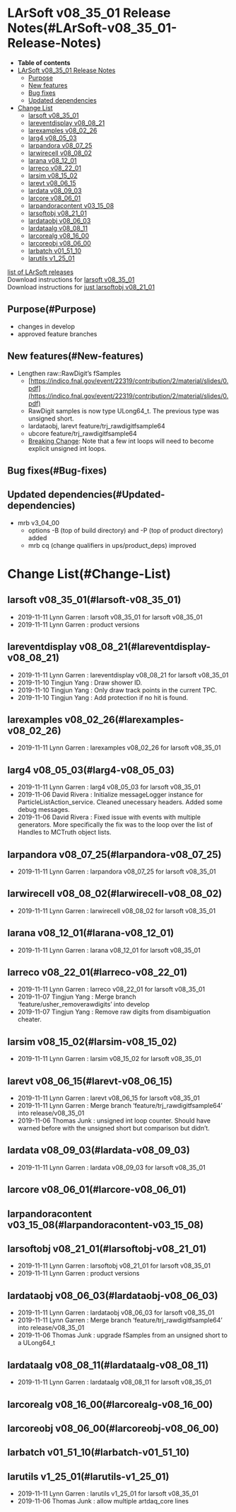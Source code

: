 LArSoft v08\_35\_01 Release Notes(#LArSoft-v08_35_01-Release-Notes)
======================================================================

-   **Table of contents**
-   [LArSoft v08\_35\_01 Release Notes](#LArSoft-v08_35_01-Release-Notes)
    -   [Purpose](#Purpose)
    -   [New features](#New-features)
    -   [Bug fixes](#Bug-fixes)
    -   [Updated dependencies](#Updated-dependencies)
-   [Change List](#Change-List)
    -   [larsoft v08\_35\_01](#larsoft-v08_35_01)
    -   [lareventdisplay v08\_08\_21](#lareventdisplay-v08_08_21)
    -   [larexamples v08\_02\_26](#larexamples-v08_02_26)
    -   [larg4 v08\_05\_03](#larg4-v08_05_03)
    -   [larpandora v08\_07\_25](#larpandora-v08_07_25)
    -   [larwirecell v08\_08\_02](#larwirecell-v08_08_02)
    -   [larana v08\_12\_01](#larana-v08_12_01)
    -   [larreco v08\_22\_01](#larreco-v08_22_01)
    -   [larsim v08\_15\_02](#larsim-v08_15_02)
    -   [larevt v08\_06\_15](#larevt-v08_06_15)
    -   [lardata v08\_09\_03](#lardata-v08_09_03)
    -   [larcore v08\_06\_01](#larcore-v08_06_01)
    -   [larpandoracontent v03\_15\_08](#larpandoracontent-v03_15_08)
    -   [larsoftobj v08\_21\_01](#larsoftobj-v08_21_01)
    -   [lardataobj v08\_06\_03](#lardataobj-v08_06_03)
    -   [lardataalg v08\_08\_11](#lardataalg-v08_08_11)
    -   [larcorealg v08\_16\_00](#larcorealg-v08_16_00)
    -   [larcoreobj v08\_06\_00](#larcoreobj-v08_06_00)
    -   [larbatch v01\_51\_10](#larbatch-v01_51_10)
    -   [larutils v1\_25\_01](#larutils-v1_25_01)

[list of LArSoft releases](LArSoft_release_list)\
Download instructions for [larsoft v08\_35\_01](http://scisoft.fnal.gov/scisoft/bundles/larsoft/v08_35_01/larsoft-v08_35_01.html)\
Download instructions for [just larsoftobj v08\_21\_01](http://scisoft.fnal.gov/scisoft/bundles/larsoftobj/v08_21_01/larsoftobj-v08_21_01.html)

Purpose(#Purpose)
--------------------

-   changes in develop
-   approved feature branches

New features(#New-features)
------------------------------

-   Lengthen raw::RawDigit’s fSamples
    -   [https://indico.fnal.gov/event/22319/contribution/2/material/slides/0.pdf](https://indico.fnal.gov/event/22319/contribution/2/material/slides/0.pdf)
    -   RawDigit samples is now type ULong64\_t. The previous type was unsigned short.
    -   lardataobj, larevt feature/trj\_rawdigitfsample64
    -   ubcore feature/trj\_rawdigitfsample64
    -   [Breaking Change](Breaking_Changes#Lengthen-rawRawDigit-fSamples): Note that a few int loops will need to become explicit unsigned int loops.

Bug fixes(#Bug-fixes)
------------------------

Updated dependencies(#Updated-dependencies)
----------------------------------------------

-   mrb v3\_04\_00
    -   options -B (top of build directory) and -P (top of product directory) added
    -   mrb cq (change qualifiers in ups/product\_deps) improved

Change List(#Change-List)
============================

larsoft v08\_35\_01(#larsoft-v08_35_01)
------------------------------------------

-   2019-11-11 Lynn Garren : larsoft v08\_35\_01 for larsoft v08\_35\_01
-   2019-11-11 Lynn Garren : product versions

lareventdisplay v08\_08\_21(#lareventdisplay-v08_08_21)
----------------------------------------------------------

-   2019-11-11 Lynn Garren : lareventdisplay v08\_08\_21 for larsoft v08\_35\_01
-   2019-11-10 Tingjun Yang : Draw shower ID.
-   2019-11-10 Tingjun Yang : Only draw track points in the current TPC.
-   2019-11-10 Tingjun Yang : Add protection if no hit is found.

larexamples v08\_02\_26(#larexamples-v08_02_26)
--------------------------------------------------

-   2019-11-11 Lynn Garren : larexamples v08\_02\_26 for larsoft v08\_35\_01

larg4 v08\_05\_03(#larg4-v08_05_03)
--------------------------------------

-   2019-11-11 Lynn Garren : larg4 v08\_05\_03 for larsoft v08\_35\_01
-   2019-11-06 David Rivera : Initialize messageLogger instance for ParticleListAction\_service. Cleaned unecessary headers. Added some debug messages.
-   2019-11-06 David Rivera : Fixed issue with events with multiple generators. More specifically the fix was to the loop over the list of Handles to MCTruth object lists.

larpandora v08\_07\_25(#larpandora-v08_07_25)
------------------------------------------------

-   2019-11-11 Lynn Garren : larpandora v08\_07\_25 for larsoft v08\_35\_01

larwirecell v08\_08\_02(#larwirecell-v08_08_02)
--------------------------------------------------

-   2019-11-11 Lynn Garren : larwirecell v08\_08\_02 for larsoft v08\_35\_01

larana v08\_12\_01(#larana-v08_12_01)
----------------------------------------

-   2019-11-11 Lynn Garren : larana v08\_12\_01 for larsoft v08\_35\_01

larreco v08\_22\_01(#larreco-v08_22_01)
------------------------------------------

-   2019-11-11 Lynn Garren : larreco v08\_22\_01 for larsoft v08\_35\_01
-   2019-11-07 Tingjun Yang : Merge branch ‘feature/usher\_removerawdigits’ into develop
-   2019-11-07 Tingjun Yang : Remove raw digits from disambiguation cheater.

larsim v08\_15\_02(#larsim-v08_15_02)
----------------------------------------

-   2019-11-11 Lynn Garren : larsim v08\_15\_02 for larsoft v08\_35\_01

larevt v08\_06\_15(#larevt-v08_06_15)
----------------------------------------

-   2019-11-11 Lynn Garren : larevt v08\_06\_15 for larsoft v08\_35\_01
-   2019-11-11 Lynn Garren : Merge branch ‘feature/trj\_rawdigitfsample64’ into release/v08\_35\_01
-   2019-11-06 Thomas Junk : unsigned int loop counter. Should have warned before with the unsigned short but comparison but didn’t.

lardata v08\_09\_03(#lardata-v08_09_03)
------------------------------------------

-   2019-11-11 Lynn Garren : lardata v08\_09\_03 for larsoft v08\_35\_01

larcore v08\_06\_01(#larcore-v08_06_01)
------------------------------------------

larpandoracontent v03\_15\_08(#larpandoracontent-v03_15_08)
--------------------------------------------------------------

larsoftobj v08\_21\_01(#larsoftobj-v08_21_01)
------------------------------------------------

-   2019-11-11 Lynn Garren : larsoftobj v08\_21\_01 for larsoft v08\_35\_01
-   2019-11-11 Lynn Garren : product versions

lardataobj v08\_06\_03(#lardataobj-v08_06_03)
------------------------------------------------

-   2019-11-11 Lynn Garren : lardataobj v08\_06\_03 for larsoft v08\_35\_01
-   2019-11-11 Lynn Garren : Merge branch ‘feature/trj\_rawdigitfsample64’ into release/v08\_35\_01
-   2019-11-06 Thomas Junk : upgrade fSamples from an unsigned short to a ULong64\_t

lardataalg v08\_08\_11(#lardataalg-v08_08_11)
------------------------------------------------

-   2019-11-11 Lynn Garren : lardataalg v08\_08\_11 for larsoft v08\_35\_01

larcorealg v08\_16\_00(#larcorealg-v08_16_00)
------------------------------------------------

larcoreobj v08\_06\_00(#larcoreobj-v08_06_00)
------------------------------------------------

larbatch v01\_51\_10(#larbatch-v01_51_10)
--------------------------------------------

larutils v1\_25\_01(#larutils-v1_25_01)
------------------------------------------

-   2019-11-11 Lynn Garren : larutils v1\_25\_01 for larsoft v08\_35\_01
-   2019-11-06 Thomas Junk : allow multiple artdaq\_core lines
